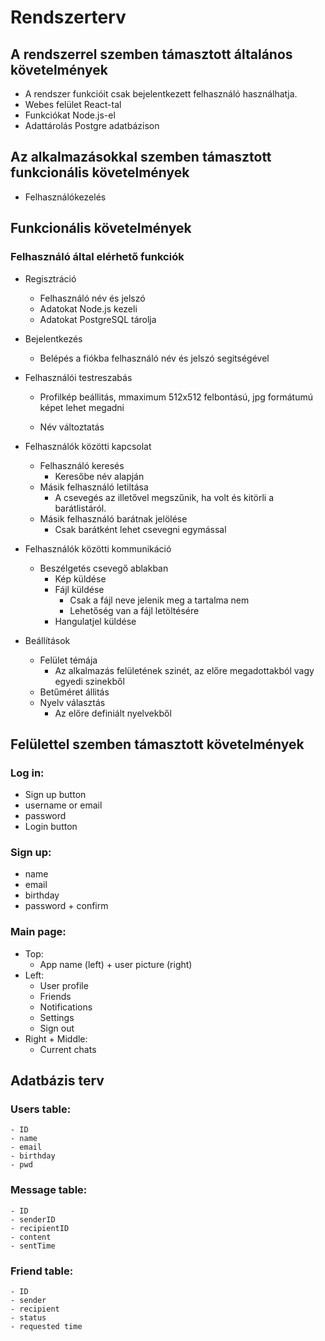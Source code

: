 # Rendszerterv

## A rendszerrel szemben támasztott általános követelmények

- A rendszer funkcióit csak bejelentkezett felhasználó használhatja.
- Webes felület React-tal
- Funkciókat Node.js-el
- Adattárolás Postgre adatbázison

## Az alkalmazásokkal szemben támasztott funkcionális követelmények

- Felhasználókezelés

## Funkcionális követelmények

### Felhasználó által elérhető funkciók

- Regisztráció
    - Felhasználó név és jelszó
    - Adatokat Node.js kezeli
    - Adatokat PostgreSQL tárolja

- Bejelentkezés
    - Belépés a fiókba felhasználó név és jelszó segitségével

- Felhasználói testreszabás
    - Profilkép beállitás, mmaximum 512x512 felbontású, jpg formátumú képet lehet megadni

    - Név változtatás

- Felhasználók közötti kapcsolat
    - Felhasználó keresés
        - Keresőbe név alapján
    - Másik felhasználó letiltása
        - A csevegés az illetővel megszűnik, ha volt és kitörli a barátlistáról.
    - Másik felhasználó barátnak jelölése
        - Csak barátként lehet csevegni egymással

- Felhasználók közötti kommunikáció
    - Beszélgetés csevegő ablakban
        - Kép küldése
        - Fájl küldése
            - Csak a fájl neve jelenik meg a tartalma nem
            - Lehetőség van a fájl letöltésére
        - Hangulatjel küldése

- Beállítások
    - Felület témája
        - Az alkalmazás felületének szinét, az előre megadottakból vagy egyedi szinekből
    - Betűméret állitás
    - Nyelv választás
        - Az előre definiált nyelvekből


## Felülettel szemben támasztott követelmények
### Log in:

- Sign up button
- username or email
- password
- Login button

### Sign up:
- name
- email
- birthday
- password + confirm 

### Main page:
- Top:
    - App name (left) + user picture (right)
- Left:
    - User profile
    - Friends
    - Notifications
    - Settings
    - Sign out
- Right + Middle:
    - Current chats

## Adatbázis terv
### Users table:
    - ID
    - name
    - email
    - birthday
    - pwd
### Message table:
    - ID 
    - senderID
    - recipientID
    - content
    - sentTime
### Friend table:
    - ID
    - sender
    - recipient
    - status
    - requested time 